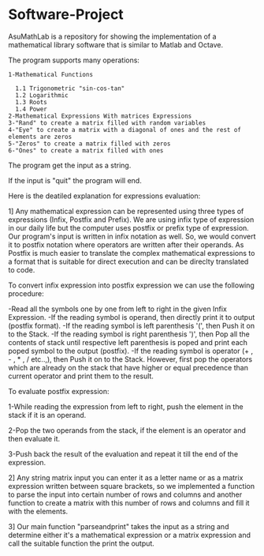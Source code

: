 # Software-Project

AsuMathLab is a repository for showing the implementation of a mathematical library software that is similar to Matlab and Octave.

The program supports many operations:

	1-Mathematical Functions 
	
      1.1 Trigonometric "sin-cos-tan"
      1.2 Logarithmic
      1.3 Roots
      1.4 Power
	2-Mathematical Expressions With matrices Expressions
	3-"Rand" to create a matrix filled with random variables
	4-"Eye" to create a matrix with a diagonal of ones and the rest of elements are zeros
	5-"Zeros" to create a matrix filled with zeros
	6-"Ones" to create a matrix filled with ones
  
The program get the input as a string.


If the input is "quit" the program will end.

Here is the deatiled explanation for expressions evaluation:

1] Any mathematical expression can be represented using three types of expressions (Infix, Postfix and Prefix).
We are using infix type of expression in our daily life but the computer uses postfix or prefix type of expression.
 Our program's input is written in infix notation as well.
So, we would convert it to postfix notation where operators are written after their operands.
As Postfix is much easier to translate the complex mathematical expressions to a format that is suitable for direct execution and can be direclty translated to code.

To convert infix expression into postfix expression we can use the following procedure:

-Read all the symbols one by one from left to right in the given Infix Expression.
-If the reading symbol is operand, then directly print it to output (postfix format).
-If the reading symbol is left parenthesis '(', then Push it on to the Stack.
-If the reading symbol is right parenthesis ')', then Pop all the contents of stack until respective left parenthesis is poped and print each poped symbol to the output (postfix).
-If the reading symbol is operator (+ , - , * , / etc..,), then Push it on to the Stack. However, first pop the operators which are already on the stack that have higher or equal precedence than current operator and print them to the result.


To evaluate postfix expression:

1-While reading the expression from left to right, push the element in the stack if it is an operand.

2-Pop the two operands from the stack, if the element is an operator and then evaluate it.

3-Push back the result of the evaluation and repeat it till the end of the expression.

2] Any string matrix input you can enter it as a letter name or as a matrix expression written between square brackets, so we implemented a function to parse the input into certain number of rows and columns and another function to create a matrix with this number of rows and columns and fill it with the elements.


3] Our main function "parseandprint" takes the input as a string and determine either it's a mathematical expression or a matrix expression and call the suitable function the print the output.

